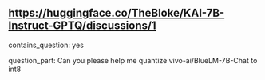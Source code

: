 ## https://huggingface.co/TheBloke/KAI-7B-Instruct-GPTQ/discussions/1

contains_question: yes

question_part: Can you please help me quantize vivo-ai/BlueLM-7B-Chat to int8